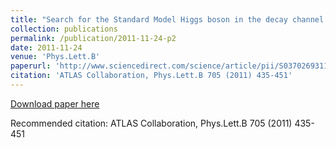 ```yaml
---
title: "Search for the Standard Model Higgs boson in the decay channel H &rarr; ZZ &rarr; 4l with the ATLAS detector"
collection: publications
permalink: /publication/2011-11-24-p2
date: 2011-11-24
venue: 'Phys.Lett.B'
paperurl: 'http://www.sciencedirect.com/science/article/pii/S0370269311012780'
citation: 'ATLAS Collaboration, Phys.Lett.B 705 (2011) 435-451'
---
```

[Download paper here](http://www.sciencedirect.com/science/article/pii/S0370269311012780)

Recommended citation: ATLAS Collaboration, Phys.Lett.B 705 (2011) 435-451

